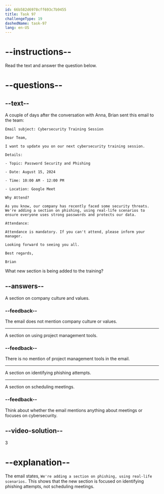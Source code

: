 ```yaml
---
id: 66b582d6978cff693c7b9455
title: Task 97
challengeType: 19
dashedName: task-97
lang: en-US
---
```


<!-- READING -->

# --instructions--

Read the text and answer the question below.

# --questions--

## --text--

A couple of days after the conversation with Anna, Brian sent this email to the team:

`Email subject: Cybersecurity Training Session`

`Dear Team,`

`I want to update you on our next cybersecurity training session.`

`Details:`

`- Topic: Password Security and Phishing`

`- Date: August 15, 2024`

`- Time: 10:00 AM - 12:00 PM`

`- Location: Google Meet`

`Why Attend?`

`As you know, our company has recently faced some security threats. We're adding a section on phishing, using real-life scenarios to ensure everyone uses strong passwords and protects our data.`

`Attendance:`

`Attendance is mandatory. If you can't attend, please inform your manager.`

`Looking forward to seeing you all.`

`Best regards,`

`Brian`

What new section is being added to the training?

## --answers--

A section on company culture and values.

### --feedback--

The email does not mention company culture or values.

---

A section on using project management tools.

### --feedback--

There is no mention of project management tools in the email.

---

A section on identifying phishing attempts.

---

A section on scheduling meetings.

### --feedback--

Think about whether the email mentions anything about meetings or focuses on cybersecurity.

## --video-solution--

3

# --explanation--

The email states, `We're adding a section on phishing, using real-life scenarios.` This shows that the new section is focused on identifying phishing attempts, not scheduling meetings.
